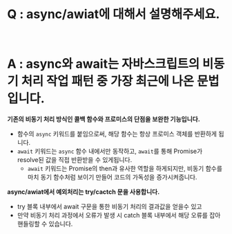# Q : async/awiat에 대해서 설명해주세요.

<br />

# A : async와 await는 자바스크립트의 비동기 처리 작업 패턴 중 가장 최근에 나온 문법입니다.

**기존의 비동기 처리 방식인 콜백 함수와 프로미스의 단점을 보완한 기능입니다.**

- 함수의 `async` 키워드를 붙임으로써, 해당 함수는 항상 프로미스 객체를 반환하게 됩니다.
- `await` 키워드는 `async` 함수 내에서만 동작하고, `await`를 통해 Promise가 resolve된 값을 직접 반환받을 수 있게됩니다.
  - `await` 키워드는 Promise의 then과 유사한 역할을 하게되지만, 비동기 함수를 마치 동기 함수처럼 보이기 만들어 코드의 가독성을 증가시켜줍니다.

**async/awiat에서 예외처리는 try/cactch 문을 사용합니다.**

- try 블록 내부에서 await 구문을 통한 비동기 처리의 결과값을 얻을수 있고
- 만약 비동기 처리 과정에서 오류가 발생 시 catch 블록 내부에서 해당 오류를 잡아 핸들링할 수 있습니다.
